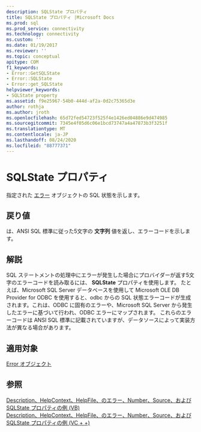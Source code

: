 ```yaml
---
description: SQLState プロパティ
title: SQLState プロパティ |Microsoft Docs
ms.prod: sql
ms.prod_service: connectivity
ms.technology: connectivity
ms.custom: ''
ms.date: 01/19/2017
ms.reviewer: ''
ms.topic: conceptual
apitype: COM
f1_keywords:
- Error::GetSQLState
- Error::SQLState
- Error::get_SQLState
helpviewer_keywords:
- SQLState property
ms.assetid: f9e25967-54b0-444d-af2a-0d2c75365d3e
author: rothja
ms.author: jroth
ms.openlocfilehash: 65d72fed54723f525f4e1426ed04886e9d474985
ms.sourcegitcommit: 7345e4f05d6c06e1bcd73747a4a47873b3f3251f
ms.translationtype: MT
ms.contentlocale: ja-JP
ms.lasthandoff: 08/24/2020
ms.locfileid: "88777371"
---
```

# <a name="sqlstate-property"></a>SQLState プロパティ
指定された [エラー](./error-object.md) オブジェクトの SQL 状態を示します。  
  
## <a name="return-value"></a>戻り値  
 は、ANSI SQL 標準に従った5文字の **文字列** 値を返し、エラーコードを示します。  
  
## <a name="remarks"></a>解説  
 SQL ステートメントの処理中にエラーが発生した場合にプロバイダーが返す5文字のエラーコードを読み取るには、 **SQLState** プロパティを使用します。 たとえば、Microsoft SQL Server データベースを使用して Microsoft OLE DB Provider for ODBC を使用すると、odbc からの SQL 状態エラーコードが生成されます。これは、ODBC に固有のエラーや、Microsoft SQL Server から発生したエラーに基づいて行われ、ODBC エラーにマップされます。 これらのエラーコードは ANSI SQL 標準に記載されていますが、データソースによって実装方法が異なる場合があります。  
  
## <a name="applies-to"></a>適用対象  
 [Error オブジェクト](./error-object.md)  
  
## <a name="see-also"></a>参照  
 [Description、HelpContext、HelpFile、のエラー、Number、Source、および SQLState プロパティの例 (VB)](./description-helpcontext-helpfile-nativeerror-number-source-example-vb.md)   
 [Description、HelpContext、HelpFile、のエラー、Number、Source、および SQLState プロパティの例 (VC + +)](./description-helpcontext-helpfile-nativeerror-number-source-example-vc.md)